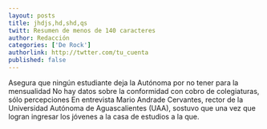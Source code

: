 ```yaml
---
layout: posts 
title: jhdjs,hd,shd,qs
twitt: Resumen de menos de 140 caracteres 
author: Redacción 
categories: ['De Rock']
authorlink: http://twtter.com/tu_cuenta 
published: false
---
```


Asegura que ningún estudiante deja la Autónoma por no tener para la mensualidad No hay datos sobre la conformidad con cobro de colegiaturas, sólo percepciones En entrevista Mario Andrade Cervantes, rector de la Universidad Autónoma de Aguascalientes (UAA), sostuvo que una vez que logran ingresar los jóvenes a la casa de estudios a la que.